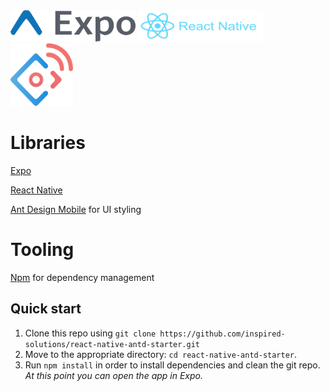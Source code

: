 <img src="https://github.com/inspired-solutions/react-native-antd-starter/blob/master/assets/expo-banner.png" height="50" width="200">

<img src="https://github.com/inspired-solutions/react-native-antd-starter/blob/master/assets/react-native-banner.png" height="50" width="200">

<img src="https://github.com/inspired-solutions/react-native-antd-starter/blob/master/assets/ant-design-mobile-banner.png" height="100" width="100">

# Libraries
<a href="https://expo.io/">Expo</a>

<a href="https://github.com/facebook/react-native">React Native</a>

<a href="https://mobile.ant.design">Ant Design Mobile</a> for UI styling

# Tooling
  <a href="https://www.npmjs.com/">Npm</a> for dependency management

  ## Quick start

1. Clone this repo using `git clone https://github.com/inspired-solutions/react-native-antd-starter.git`
2. Move to the appropriate directory: `cd react-native-antd-starter`.<br />
3. Run `npm install` in order to install dependencies and clean the git repo.<br />
   *At this point you can open the app in Expo.*
